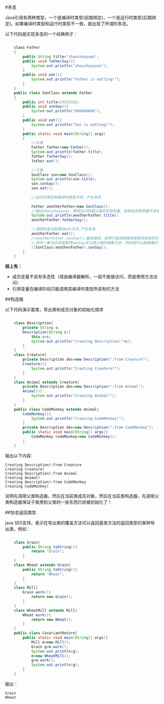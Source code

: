 #多态

Java引用有两种类型，一个是编译时类型(前期绑定)，一个是运行时类型(后期绑定)。如果编译时类型和运行时类型不一致，就出现了所谓的多态。

以下代码是实现多态的一个经典例子：

```java

    class Father
    {
    	public String title="zhouchaoyuan";
    	public void fatherSay(){
    		System.out.println("zhouchaoyuan");
    	}
    	public void eat(){
    		System.out.println("Father is eatting!");
    	}
    }
    public class SonClass extends Father
    {
    	public int title=23333333;
    	public void sonSay(){
    		System.out.println("666666666");
    	}
    	public void eat(){
    		System.out.println("Son is eatting!");
    	}
    	public static void main(String[] args) 
    	{
    		//父类
    		Father father=new Father();
    		System.out.println(father.title);
    		father.fatherSay();
    		father.eat();
    
    		//子类
    		SonClass son=new SonClass();
    		System.out.println(son.title);
    		son.sonSay();
    		son.eat();
    
    		//运行时类型和编译时类型不同，产生多态
    
    		Father anotherFather=new SonClass();
    		//输出zhouchaoyuan，表明访问的是父类的实例变量，说明成员例变量不具有多态性
    		System.out.println(anotherFather.title);
    		anotherFather.fatherSay();
    
    		//调用的是当前类的eat方法,产生多态
    		anotherFather.eat();
    		//anotherFather.sonSay();编译错误，说明只能调用编译类型所具有的方法，下面的才是正确的
			//另外一解决办法就是将sonSay定义成父类的抽象方法，然后就可以直接通过父类引用调用了
    		((SonClass)anotherFather).sonSay();
    	}
    }

```
    
**综上有：**

- 成员变量不具有多态性（域由编译器解析，一般不直接访问，而是使用方法访问）
- 引用变量在编译阶段只能调用其编译时类型所具有的方法

##构造器

以下代码演示基类，导出类和成员对象的初始化顺序

```java

	class Description{
		private String s;
		Description(String s){
			this.s=s;
			System.out.println("Creating Description!"+s);
		}
	}
	class Creature{
		private Description des=new Description(":from Creature");
		Creature(){
			System.out.println("Creating Creature!");
		}
	}
	class Animal extends Creature{
		private Description des=new Description(":from Animal");
		Animal(){
			System.out.println("Creating Animal!");
		} 
	}
	public class CodeMonkey extends Animal{
		CodeMonkey(){
			System.out.println("Creating CodeMonkey!");
		}
		private Description des=new Description(":from CodeMonkey");
		public static void main(String[] args){
			CodeMonkey codeMonkey=new CodeMonkey();
		}
	}

```

输出以下内容:</br>

    Creating Description!:from Creature
    Creating Creature!
    Creating Description!:from Animal
    Creating Animal!
    Creating Description!:from CodeMonkey
    Creating CodeMonkey!

说明先调用父类构造器，然后在当前类成员对象，然后在当前类构造器，先调用父类构造器保证子类用到父类的一些东西已经被初始化了！


##协变返回类型

java SE5支持，表示在导出类的覆盖方法可以返回基类方法的返回类型的某种导出类，例如：

```java

	class Grain{
		public String toString(){
			return "Grain";
		}
	}
	class Wheat extends Grain{
		public String toString(){
			return "Wheat";
		}
	}
	class Mill{
		Grain work(){
			return new Grain();
		}
	}
	class WheatMill extends Mill{
		Wheat work(){
			return new Wheat();
		}
	}
	public class CovariantReturn{
		public static void main(String[] args){
			Mill m=new Mill();
			Grain g=m.work();
			System.out.println(g);
			m=new WheatMill();
			g=m.work();
			System.out.println(g); 
		}
	}

```

输出：

	Grain
	Wheat
